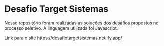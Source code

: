 # Desafio Target Sistemas

Nesse repositório foram realizadas as soluções dos desafios propostos no processo seletivo. A linguagem utilizada foi Javascript.

Link para o site
https://desafiotargetsistemas.netlify.app/
